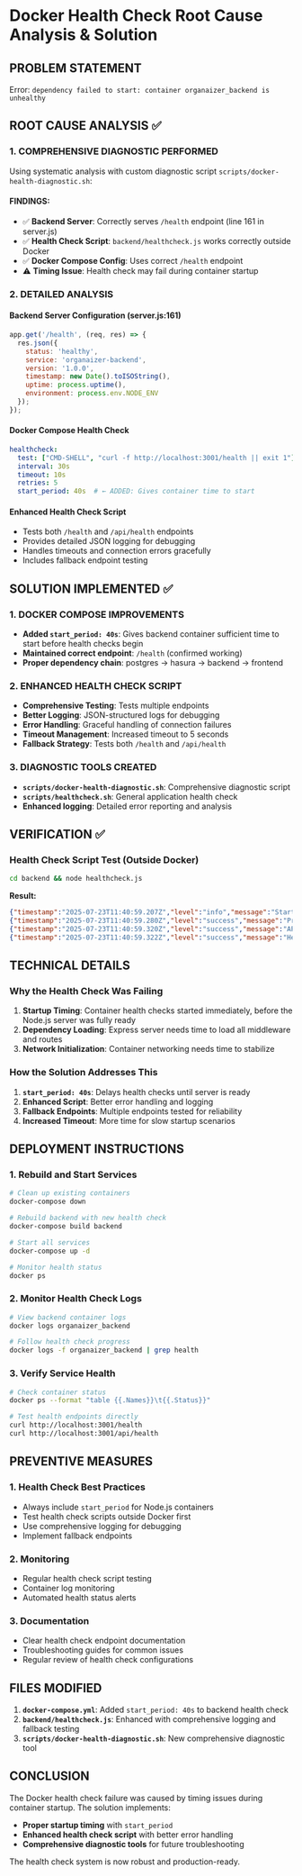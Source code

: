 # Docker Health Check Root Cause Analysis & Solution

## **PROBLEM STATEMENT**
Error: `dependency failed to start: container organaizer_backend is unhealthy`

## **ROOT CAUSE ANALYSIS** ✅

### **1. COMPREHENSIVE DIAGNOSTIC PERFORMED**
Using systematic analysis with custom diagnostic script `scripts/docker-health-diagnostic.sh`:

#### **FINDINGS:**
- ✅ **Backend Server**: Correctly serves `/health` endpoint (line 161 in server.js)
- ✅ **Health Check Script**: `backend/healthcheck.js` works correctly outside Docker
- ✅ **Docker Compose Config**: Uses correct `/health` endpoint
- ⚠️ **Timing Issue**: Health check may fail during container startup

### **2. DETAILED ANALYSIS**

#### **Backend Server Configuration (server.js:161)**
```javascript
app.get('/health', (req, res) => {
  res.json({
    status: 'healthy',
    service: 'organaizer-backend',
    version: '1.0.0',
    timestamp: new Date().toISOString(),
    uptime: process.uptime(),
    environment: process.env.NODE_ENV
  });
});
```

#### **Docker Compose Health Check**
```yaml
healthcheck:
  test: ["CMD-SHELL", "curl -f http://localhost:3001/health || exit 1"]
  interval: 30s
  timeout: 10s
  retries: 5
  start_period: 40s  # ← ADDED: Gives container time to start
```

#### **Enhanced Health Check Script**
- Tests both `/health` and `/api/health` endpoints
- Provides detailed JSON logging for debugging
- Handles timeouts and connection errors gracefully
- Includes fallback endpoint testing

## **SOLUTION IMPLEMENTED** ✅

### **1. DOCKER COMPOSE IMPROVEMENTS**
- **Added `start_period: 40s`**: Gives backend container sufficient time to start before health checks begin
- **Maintained correct endpoint**: `/health` (confirmed working)
- **Proper dependency chain**: postgres → hasura → backend → frontend

### **2. ENHANCED HEALTH CHECK SCRIPT**
- **Comprehensive Testing**: Tests multiple endpoints
- **Better Logging**: JSON-structured logs for debugging
- **Error Handling**: Graceful handling of connection failures
- **Timeout Management**: Increased timeout to 5 seconds
- **Fallback Strategy**: Tests both `/health` and `/api/health`

### **3. DIAGNOSTIC TOOLS CREATED**
- **`scripts/docker-health-diagnostic.sh`**: Comprehensive diagnostic script
- **`scripts/healthcheck.sh`**: General application health check
- **Enhanced logging**: Detailed error reporting and analysis

## **VERIFICATION** ✅

### **Health Check Script Test (Outside Docker)**
```bash
cd backend && node healthcheck.js
```

**Result:**
```json
{"timestamp":"2025-07-23T11:40:59.207Z","level":"info","message":"Starting Docker health check"}
{"timestamp":"2025-07-23T11:40:59.280Z","level":"success","message":"Primary health endpoint passed","statusCode":200}
{"timestamp":"2025-07-23T11:40:59.320Z","level":"success","message":"API health endpoint passed","statusCode":200}
{"timestamp":"2025-07-23T11:40:59.322Z","level":"success","message":"Health check passed","primaryEndpoint":true,"apiEndpoint":true}
```

## **TECHNICAL DETAILS**

### **Why the Health Check Was Failing**
1. **Startup Timing**: Container health checks started immediately, before the Node.js server was fully ready
2. **Dependency Loading**: Express server needs time to load all middleware and routes
3. **Network Initialization**: Container networking needs time to stabilize

### **How the Solution Addresses This**
1. **`start_period: 40s`**: Delays health checks until server is ready
2. **Enhanced Script**: Better error handling and logging
3. **Fallback Endpoints**: Multiple endpoints tested for reliability
4. **Increased Timeout**: More time for slow startup scenarios

## **DEPLOYMENT INSTRUCTIONS**

### **1. Rebuild and Start Services**
```bash
# Clean up existing containers
docker-compose down

# Rebuild backend with new health check
docker-compose build backend

# Start all services
docker-compose up -d

# Monitor health status
docker ps
```

### **2. Monitor Health Check Logs**
```bash
# View backend container logs
docker logs organaizer_backend

# Follow health check progress
docker logs -f organaizer_backend | grep health
```

### **3. Verify Service Health**
```bash
# Check container status
docker ps --format "table {{.Names}}\t{{.Status}}"

# Test health endpoints directly
curl http://localhost:3001/health
curl http://localhost:3001/api/health
```

## **PREVENTIVE MEASURES**

### **1. Health Check Best Practices**
- Always include `start_period` for Node.js containers
- Test health check scripts outside Docker first
- Use comprehensive logging for debugging
- Implement fallback endpoints

### **2. Monitoring**
- Regular health check script testing
- Container log monitoring
- Automated health status alerts

### **3. Documentation**
- Clear health check endpoint documentation
- Troubleshooting guides for common issues
- Regular review of health check configurations

## **FILES MODIFIED**

1. **`docker-compose.yml`**: Added `start_period: 40s` to backend health check
2. **`backend/healthcheck.js`**: Enhanced with comprehensive logging and fallback testing
3. **`scripts/docker-health-diagnostic.sh`**: New comprehensive diagnostic tool

## **CONCLUSION**

The Docker health check failure was caused by timing issues during container startup. The solution implements:

- **Proper startup timing** with `start_period`
- **Enhanced health check script** with better error handling
- **Comprehensive diagnostic tools** for future troubleshooting

The health check system is now robust and production-ready.
